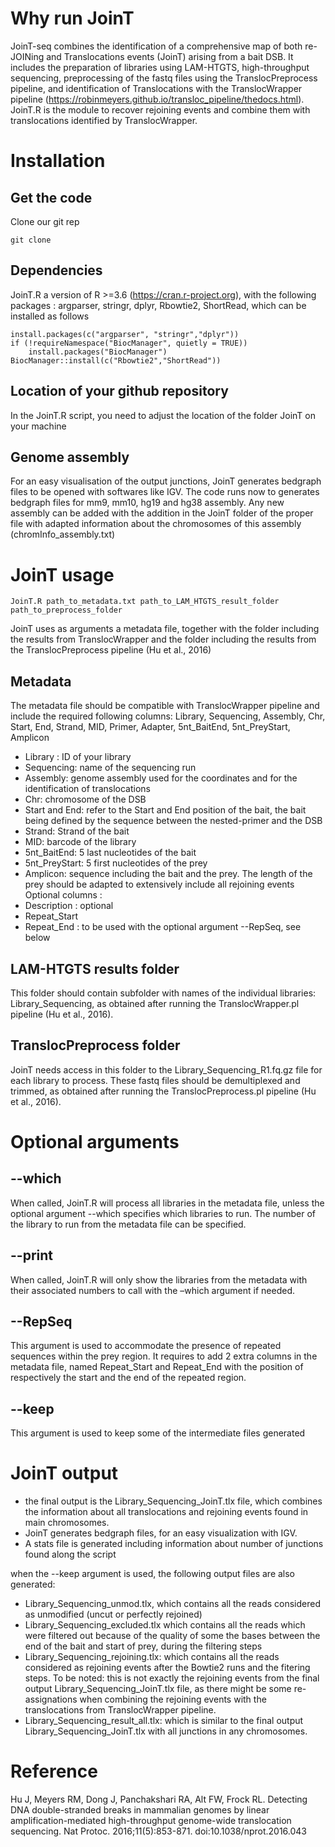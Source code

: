 # Why run JoinT
JoinT-seq combines the identification of a comprehensive map of both re-JOINing and Translocations events (JoinT) arising from a bait DSB. It includes the preparation of libraries using LAM-HTGTS, high-throughput sequencing, preprocessing of the fastq files using the TranslocPreprocess pipeline, and identification of Translocations with the TranslocWrapper pipeline (https://robinmeyers.github.io/transloc_pipeline/thedocs.html). JoinT.R is the module to recover rejoining events and combine them with translocations identified by TranslocWrapper.

# Installation
## Get the code
Clone our git rep
```
git clone 
```

## Dependencies
JoinT.R a version of R >=3.6 (https://cran.r-project.org), with the following packages : argparser, stringr, dplyr, Rbowtie2, ShortRead, which can be installed as follows
```
install.packages(c("argparser", "stringr","dplyr"))
if (!requireNamespace("BiocManager", quietly = TRUE))
    install.packages("BiocManager")
BiocManager::install(c("Rbowtie2","ShortRead"))
```

## Location of your github repository
In the JoinT.R script, you need to adjust the location of the folder JoinT on your machine

## Genome assembly
For an easy visualisation of the output junctions, JoinT generates bedgraph files to be opened with softwares like IGV. The code runs now to generates bedgraph files for mm9, mm10, hg19 and hg38 assembly. Any new assembly can be added with the addition in the JoinT folder of the proper file with adapted information about the chromosomes of this assembly (chromInfo_assembly.txt)

# JoinT usage
```
JoinT.R path_to_metadata.txt path_to_LAM_HTGTS_result_folder path_to_preprocess_folder
```
JoinT uses as arguments a metadata file, together with the folder including the results from TranslocWrapper and the folder including the results from the TranslocPreprocess pipeline (Hu et al., 2016)

## Metadata
The metadata file should be compatible with TranslocWrapper pipeline and include the required following columns: Library, Sequencing, Assembly, Chr, Start, End, Strand, MID, Primer, Adapter, 5nt_BaitEnd, 5nt_PreyStart, Amplicon
* Library : ID of your library
* Sequencing: name of the sequencing run
* Assembly: genome assembly used for the coordinates and for the identification of translocations
* Chr: chromosome of the DSB
* Start and End: refer to the Start and End position of the bait, the bait being defined by the sequence between the nested-primer and the DSB
* Strand: Strand of the bait
* MID: barcode of the library
* 5nt_BaitEnd: 5 last nucleotides of the bait
* 5nt_PreyStart: 5 first nucleotides of the prey
* Amplicon: sequence including the bait and the prey. The length of the prey should be adapted to extensively include all rejoining events
Optional columns :
* Description : optional
* Repeat_Start
* Repeat_End : to be used with the optional argument --RepSeq, see below

## LAM-HTGTS results folder
This folder should contain subfolder with names of the individual libraries: Library_Sequencing, as obtained after running the TranslocWrapper.pl pipeline (Hu et al., 2016).

## TranslocPreprocess folder
JoinT needs access in this folder to the Library_Sequencing_R1.fq.gz file for each library to process. These fastq files should be demultiplexed and trimmed, as obtained after running the TranslocPreprocess.pl pipeline (Hu et al., 2016).

# Optional arguments

## --which
When called, JoinT.R will process all libraries in the metadata file, unless the optional argument --which specifies which libraries to run. The number of the library to run from the metadata file can be specified.

## --print
When called, JoinT.R will only show the libraries from the metadata with their associated numbers to call with the –which argument if needed.

## --RepSeq
This argument is used to accommodate the presence of repeated sequences within the prey region. It requires to add 2 extra columns in the metadata file, named Repeat_Start and Repeat_End with the position of respectively the start and the end of the repeated region.

## --keep 
This argument is used to keep some of the intermediate files generated

# JoinT output
* the final output is the Library_Sequencing_JoinT.tlx file, which combines the information about all translocations and rejoining events found in main chromosomes.
* JoinT generates bedgraph files, for an easy visualization with IGV.
* A stats file is generated including information about number of junctions found along the script

when the --keep argument is used, the following output files are also generated:
* Library_Sequencing_unmod.tlx, which contains all the reads considered as unmodified (uncut or perfectly rejoined)
* Library_Sequencing_excluded.tlx which contains all the reads which were filtered out because of the quality of some the bases between the end of the bait and start of prey, during the filtering steps
* Library_Sequencing_rejoining.tlx: which contains all the reads considered as rejoining events after the Bowtie2 runs and the fitering steps. To be noted: this is not exactly the rejoining events from the final output Library_Sequencing_JoinT.tlx file, as there might be some re-assignations when combining the rejoining events with the translocations from TranslocWrapper pipeline.
* Library_Sequencing_result_all.tlx: which is similar to the final output Library_Sequencing_JoinT.tlx with all junctions in any chromosomes.

# Reference
Hu J, Meyers RM, Dong J, Panchakshari RA, Alt FW, Frock RL. Detecting DNA double-stranded breaks in mammalian genomes by linear amplification-mediated high-throughput genome-wide translocation sequencing. Nat Protoc. 2016;11(5):853-871. doi:10.1038/nprot.2016.043
